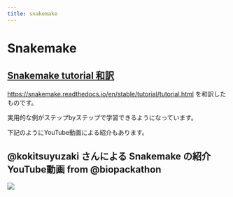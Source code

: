 ```yaml
---
title: snakemake
---
```


# Snakemake

## [Snakemake tutorial 和訳](https://github.com/workflow-meetup-jp/snakemake-tutorial-jp)
https://snakemake.readthedocs.io/en/stable/tutorial/tutorial.html
を和訳したものです。

実用的な例がステップbyステップで学習できるようになっています。

下記のようにYouTube動画による紹介もあります。

## @kokitsuyuzaki さんによる Snakemake の紹介 YouTube動画 from @biopackathon
[![](http://img.youtube.com/vi/j9l8u1w3840/0.jpg)](http://www.youtube.com/watch?v=j9l8u1w3840 "snakemakeの紹介@antiplastics")
